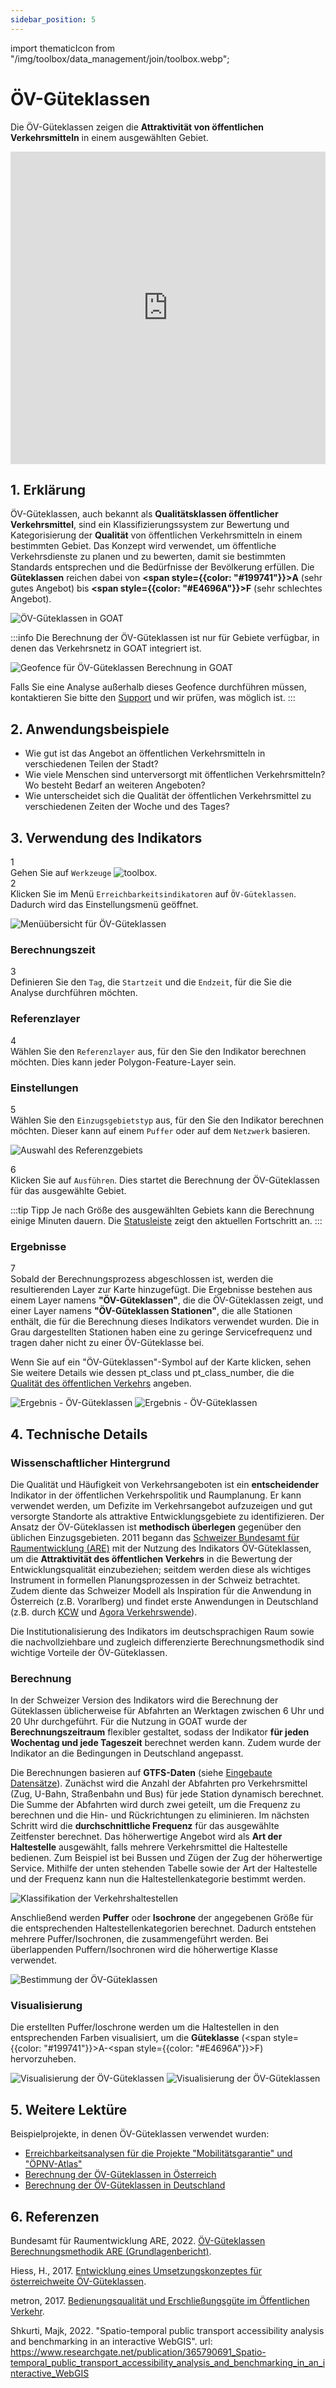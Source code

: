 ```yaml
---
sidebar_position: 5
---
```

import thematicIcon from "/img/toolbox/data_management/join/toolbox.webp";

# ÖV-Güteklassen


Die ÖV-Güteklassen zeigen die **Attraktivität von öffentlichen Verkehrsmitteln** in einem ausgewählten Gebiet.

<iframe width="100%" height="500" src="https://www.youtube.com/embed/3fxGDrzaO9w?si=K5mPhKOYDk2rcbP5" title="YouTube video player" frameborder="0" allow="accelerometer; autoplay; clipboard-write; encrypted-media; gyroscope; picture-in-picture; web-share" referrerpolicy="strict-origin-when-cross-origin" allowfullscreen></iframe>

## 1. Erklärung

ÖV-Güteklassen, auch bekannt als **Qualitätsklassen öffentlicher Verkehrsmittel**, sind ein Klassifizierungssystem zur Bewertung und Kategorisierung der **Qualität** von öffentlichen Verkehrsmitteln in einem bestimmten Gebiet. Das Konzept wird verwendet, um öffentliche Verkehrsdienste zu planen und zu bewerten, damit sie bestimmten Standards entsprechen und die Bedürfnisse der Bevölkerung erfüllen. Die **Güteklassen** reichen dabei von **<span style={{color: "#199741"}}>A</span>** (sehr gutes Angebot) bis **<span style={{color: "#E4696A"}}>F</span>** (sehr schlechtes Angebot).

![ÖV-Güteklassen in GOAT](/img/toolbox/accessibility_indicators/gueteklassen/example.png "ÖV-Güteklassen in GOAT")

:::info
Die Berechnung der ÖV-Güteklassen ist nur für Gebiete verfügbar, in denen das Verkehrsnetz in GOAT integriert ist.

<div style={{ display: 'flex', flexDirection: 'column', alignItems: 'center' }}>
  <img src={require('/img/toolbox/accessibility_indicators/gueteklassen/geofence-pt.png').default} alt="Geofence für ÖV-Güteklassen Berechnung in GOAT" style={{ maxHeight: "400px", maxWidth: "400px", alignItems:'center'}}/>
</div>

Falls Sie eine Analyse außerhalb dieses Geofence durchführen müssen, kontaktieren Sie bitte den [Support](https://plan4better.de/de/contact/ "Support kontaktieren") und wir prüfen, was möglich ist.
:::

## 2. Anwendungsbeispiele

- Wie gut ist das Angebot an öffentlichen Verkehrsmitteln in verschiedenen Teilen der Stadt?
- Wie viele Menschen sind unterversorgt mit öffentlichen Verkehrsmitteln? Wo besteht Bedarf an weiteren Angeboten?
- Wie unterscheidet sich die Qualität der öffentlichen Verkehrsmittel zu verschiedenen Zeiten der Woche und des Tages?

## 3. Verwendung des Indikators

<div class="step">
  <div class="step-number">1</div>
  <div class="content">Gehen Sie auf <code>Werkzeuge</code> <img src={thematicIcon} alt="toolbox" style={{width: "25px"}}/>. </div>
</div>

<div class="step">
  <div class="step-number">2</div>
  <div class="content">Klicken Sie im Menü <code>Erreichbarkeitsindikatoren</code> auf <code>ÖV-Güteklassen</code>. Dadurch wird das Einstellungsmenü geöffnet.</div>
</div>

![Menüübersicht für ÖV-Güteklassen](/img/toolbox/accessibility_indicators/gueteklassen/overview_new.png "Menüübersicht für ÖV-Güteklassen")

### Berechnungszeit

<div class="step">
  <div class="step-number">3</div>
  <div class="content">Definieren Sie den <code>Tag</code>, die <code>Startzeit</code> und die <code>Endzeit</code>, für die Sie die Analyse durchführen möchten.</div>
</div>

### Referenzlayer

<div class="step">
  <div class="step-number">4</div>
  <div class="content">Wählen Sie den <code>Referenzlayer</code> aus, für den Sie den Indikator berechnen möchten. Dies kann jeder Polygon-Feature-Layer sein.</div>
</div>

### Einstellungen

<div class="step">
  <div class="step-number">5</div>
  <div class="content">Wählen Sie den <code>Einzugsgebietstyp</code> aus, für den Sie den Indikator berechnen möchten. Dieser kann auf einem <code>Puffer</code> oder auf dem <code>Netzwerk</code> basieren. </div>
</div>

![Auswahl des Referenzgebiets](/img/toolbox/accessibility_indicators/gueteklassen/reference_area_new.png "Auswahl des Referenzgebiets")

<div class="step">
  <div class="step-number">6</div>
  <div class="content">Klicken Sie auf <code>Ausführen</code>. Dies startet die Berechnung der ÖV-Güteklassen für das ausgewählte Gebiet.</div>
</div>

:::tip Tipp
Je nach Größe des ausgewählten Gebiets kann die Berechnung einige Minuten dauern. Die [Statusleiste](../../workspace/home#status-bar) zeigt den aktuellen Fortschritt an.
:::

### Ergebnisse

<div class="step">
  <div class="step-number">7</div>
  <div class="content">Sobald der Berechnungsprozess abgeschlossen ist, werden die resultierenden Layer zur Karte hinzugefügt. Die Ergebnisse bestehen aus einem Layer namens <b>"ÖV-Güteklassen"</b>, die die ÖV-Güteklassen zeigt, und einer Layer namens <b>"ÖV-Güteklassen Stationen"</b>, die alle Stationen enthält, die für die Berechnung dieses Indikators verwendet wurden. Die in Grau dargestellten Stationen haben eine zu geringe Servicefrequenz und tragen daher nicht zu einer ÖV-Güteklasse bei.
  <p></p>
  Wenn Sie auf ein "ÖV-Güteklassen"-Symbol auf der Karte klicken, sehen Sie weitere Details wie dessen pt_class und pt_class_number, die die <a href="#calculation">Qualität des öffentlichen Verkehrs</a> angeben.</div>
</div>

![Ergebnis - ÖV-Güteklassen](/img/toolbox/accessibility_indicators/gueteklassen/result.png "Ergebnis - ÖV-Güteklassen")
![Ergebnis - ÖV-Güteklassen](/img/toolbox/accessibility_indicators/gueteklassen/results_isochrone.png "Ergebnis - ÖV-Güteklassen")


## 4. Technische Details

### Wissenschaftlicher Hintergrund

Die Qualität und Häufigkeit von Verkehrsangeboten ist ein **entscheidender** Indikator in der öffentlichen Verkehrspolitik und Raumplanung. Er kann verwendet werden, um Defizite im Verkehrsangebot aufzuzeigen und gut versorgte Standorte als attraktive Entwicklungsgebiete zu identifizieren. Der Ansatz der ÖV-Güteklassen ist **methodisch überlegen** gegenüber den üblichen Einzugsgebieten. 2011 begann das [Schweizer Bundesamt für Raumentwicklung (ARE)](https://www.are.admin.ch/are/de/home.html) mit der Nutzung des Indikators ÖV-Güteklassen, um die **Attraktivität des öffentlichen Verkehrs** in die Bewertung der Entwicklungsqualität einzubeziehen; seitdem werden diese als wichtiges Instrument in formellen Planungsprozessen in der Schweiz betrachtet. Zudem diente das Schweizer Modell als Inspiration für die Anwendung in Österreich (z.B. Vorarlberg) und findet erste Anwendungen in Deutschland (z.B. durch [KCW](https://www.plan4better.de/de/references/calculation-of-public-transport-quality-classes-in-germany) und [Agora Verkehrswende](https://www.plan4better.de/de/references/accessibility-analyses-for-the-mobility-guarantee-and-public-transport-atlas-projects)).

Die Institutionalisierung des Indikators im deutschsprachigen Raum sowie die nachvollziehbare und zugleich differenzierte Berechnungsmethodik sind wichtige Vorteile der ÖV-Güteklassen.

### Berechnung

In der Schweizer Version des Indikators wird die Berechnung der Güteklassen üblicherweise für Abfahrten an Werktagen zwischen 6 Uhr und 20 Uhr durchgeführt. Für die Nutzung in GOAT wurde der **Berechnungszeitraum** flexibler gestaltet, sodass der Indikator **für jeden Wochentag und jede Tageszeit** berechnet werden kann. Zudem wurde der Indikator an die Bedingungen in Deutschland angepasst.

Die Berechnungen basieren auf **GTFS-Daten** (siehe [Eingebaute Datensätze](../../data/data_basis)). Zunächst wird die Anzahl der Abfahrten pro Verkehrsmittel (Zug, U-Bahn, Straßenbahn und Bus) für jede Station dynamisch berechnet. Die Summe der Abfahrten wird durch zwei geteilt, um die Frequenz zu berechnen und die Hin- und Rückrichtungen zu eliminieren. Im nächsten Schritt wird die **durchschnittliche Frequenz** für das ausgewählte Zeitfenster berechnet. Das höherwertige Angebot wird als **Art der Haltestelle** ausgewählt, falls mehrere Verkehrsmittel die Haltestelle bedienen. Zum Beispiel ist bei Bussen und Zügen der Zug der höherwertige Service. Mithilfe der unten stehenden Tabelle sowie der Art der Haltestelle und der Frequenz kann nun die Haltestellenkategorie bestimmt werden.

![Klassifikation der Verkehrshaltestellen](/img/toolbox/accessibility_indicators/gueteklassen/classification_stations_en.webp "Klassifikation der Verkehrshaltestellen")

Anschließend werden **Puffer** oder **Isochrone** der angegebenen Größe für die entsprechenden Haltestellenkategorien berechnet. Dadurch entstehen mehrere Puffer/Isochronen, die zusammengeführt werden. Bei überlappenden Puffern/Isochronen wird die höherwertige Klasse verwendet.

![Bestimmung der ÖV-Güteklassen](/img/toolbox/accessibility_indicators/gueteklassen/determination_oev_gueteklasse_en.webp "Bestimmung der ÖV-Güteklassen")

### Visualisierung

Die erstellten Puffer/Ioschrone werden um die Haltestellen in den entsprechenden Farben visualisiert, um die **Güteklasse** (<span style={{color: "#199741"}}>A</span>-<span style={{color: "#E4696A"}}>F</span>) hervorzuheben.

![Visualisierung der ÖV-Güteklassen](/img/toolbox/accessibility_indicators/gueteklassen/visualization.png "Visualisierung der ÖV-Güteklassen")
![Visualisierung der ÖV-Güteklassen](/img/toolbox/accessibility_indicators/gueteklassen/visualization_network.png "Visualisierung der ÖV-Güteklassen")

## 5. Weitere Lektüre

Beispielprojekte, in denen ÖV-Güteklassen verwendet wurden:
- [Erreichbarkeitsanalysen für die Projekte "Mobilitätsgarantie" und "ÖPNV-Atlas"](https://www.plan4better.de/de/references/accessibility-analyses-for-the-mobility-guarantee-and-public-transport-atlas-projects)
- [Berechnung der ÖV-Güteklassen in Österreich](https://www.plan4better.de/de/references/guteklassen-osterreich)
- [Berechnung der ÖV-Güteklassen in Deutschland](https://www.plan4better.de/de/references/calculation-of-public-transport-quality-classes-in-germany)

## 6. Referenzen

Bundesamt für Raumentwicklung ARE, 2022. [ÖV-Güteklassen Berechnungsmethodik ARE (Grundlagenbericht)](https://www.are.admin.ch/are/de/home/medien-und-publikationen/publikationen/verkehr/ov-guteklassen-berechnungsmethodik-are.html "Open Reference").

Hiess, H., 2017. [Entwicklung eines Umsetzungskonzeptes für österreichweite ÖV-Güteklassen](https://www.oerok.gv.at/fileadmin/user_upload/Bilder/2.Reiter-Raum_u._Region/1.OEREK/OEREK_2011/PS_RO_Verkehr/OeV-G%C3%BCteklassen_Bericht_Final_2017-04-12.pdf "Open Reference").

metron, 2017. [Bedienungsqualität und Erschließungsgüte im Öffentlichen Verkehr](https://vorarlberg.at/documents/302033/472144/1-+Schlussbericht.pdf/81c5f0d7-a0f0-54c7-e951-462cd5cf2831?t=1616147848364 "Open Reference").

Shkurti, Majk, 2022. "Spatio-temporal public transport accessibility analysis and benchmarking in an interactive WebGIS". url: https://www.researchgate.net/publication/365790691_Spatio-temporal_public_transport_accessibility_analysis_and_benchmarking_in_an_interactive_WebGIS

